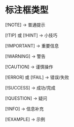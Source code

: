 # 标注框类型

[!NOTE] → 普通提示

[!TIP] 或 [!HINT] → 小技巧

[!IMPORTANT] → 重要信息

[!WARNING] → 警告

[!CAUTION] → 谨慎操作

[!ERROR] 或 [!FAIL] → 错误/失败

[!SUCCESS] → 成功/完成

[!QUESTION] → 疑问

[!INFO] → 信息补充

[!EXAMPLE] → 示例